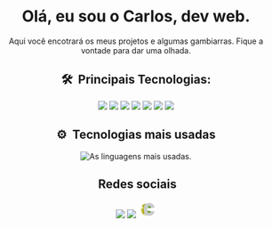 <div align = 'center'>
  <div>
    <h1>Olá, eu sou o Carlos, dev web.</h1>
  </div>
  <p>Aqui você encotrará os meus projetos e algumas gambiarras. Fique a vontade para dar uma olhada.</p>

## 🛠 &nbsp;Principais Tecnologias:

  <img src="https://cdn.jsdelivr.net/gh/devicons/devicon/icons/html5/html5-plain-wordmark.svg" width=32/>
  <img src="https://cdn.jsdelivr.net/gh/devicons/devicon/icons/css3/css3-plain-wordmark.svg" width=32/>
  <img width=32 src="https://cdn.jsdelivr.net/gh/devicons/devicon/icons/javascript/javascript-plain.svg" />
  
  <img src="https://cdn.jsdelivr.net/gh/devicons/devicon/icons/git/git-plain.svg" width=32/>
  <!-- <img src="https://cdn.jsdelivr.net/gh/devicons/devicon/icons/typescript/typescript-plain.svg" width = 32/>
  <img src="https://cdn.jsdelivr.net/gh/devicons/devicon/icons/nodejs/nodejs-plain.svg" width=32/> -->
  <img src="https://cdn.jsdelivr.net/gh/devicons/devicon/icons/sass/sass-original.svg" width=32 />
  <!-- <img src="https://cdn.jsdelivr.net/gh/devicons/devicon/icons/react/react-original-wordmark.svg" width=32/> -->                   
  <img src="https://cdn.jsdelivr.net/gh/devicons/devicon/icons/bootstrap/bootstrap-plain-wordmark.svg" width=32/>
  <img src="https://cdn.jsdelivr.net/gh/devicons/devicon/icons/bulma/bulma-plain.svg" width=32/>
  <!-- <img src="https://cdn.jsdelivr.net/gh/devicons/devicon/icons/mongodb/mongodb-plain-wordmark.svg" width=32/>
  <img src="https://cdn.jsdelivr.net/gh/devicons/devicon/icons/postgresql/postgresql-plain-wordmark.svg" width=32/> -->

## ⚙ &nbsp;Tecnologias mais usadas

  <div>
    <p>
      <img width=320 src="https://github-readme-stats.vercel.app/api/top-langs/?username=carloscunha611&layout=compact&theme=dark" alt="As linguagens mais usadas."/>
    </p>
  <div>

## &nbsp;Redes sociais

  <div>
    <a href='https://www.instagram.com/carloscunha611_/'><img src='https://img.shields.io/badge/Instagram-0d1117?style=for-the-badge&logo=instagram&logoColor=white'/></a>
    <a href='https://www.linkedin.com/in/carloscunha611/'><img src='https://img.shields.io/badge/LinkedIn-0d1117?style=for-the-badge&logo=linkedin&logoColor=white' /></a>
    <a href='https://carloscunha611.github.io/portfolio/'><img src='./.github/logoC.png' width=32 /></a>
  </div>
</div>
